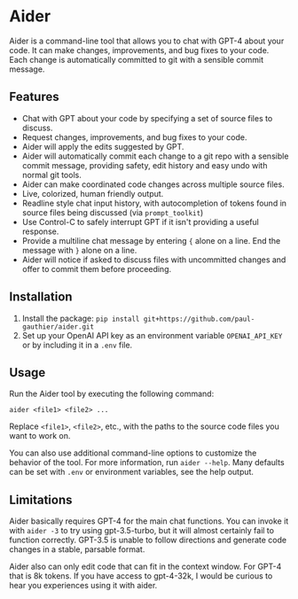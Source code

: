 # Aider

Aider is a command-line tool that allows you to chat with GPT-4 about your code.
It can make changes, improvements, and bug fixes to your code.
Each change is automatically committed to git with a sensible commit message.

## Features

* Chat with GPT about your code by specifying a set of source files to discuss.
* Request changes, improvements, and bug fixes to your code.
* Aider will apply the edits suggested by GPT.
* Aider will automatically commit each change to a git repo with a sensible commit message, providing safety, edit history and easy undo with normal git tools.
* Aider can make coordinated code changes across multiple source files.
* Live, colorized, human friendly output.
* Readline style chat input history, with autocompletion of tokens found in source files being discussed (via `prompt_toolkit`)
* Use Control-C to safely interrupt GPT if it isn't providing a useful response.
* Provide a multiline chat message by entering `{` alone on a line. End the message with `}` alone on a line.
* Aider will notice if asked to discuss files with uncommitted changes and offer to commit them before proceeding.

## Installation

1. Install the package: `pip install git+https://github.com/paul-gauthier/aider.git`
2. Set up your OpenAI API key as an environment variable `OPENAI_API_KEY` or by including it in a `.env` file.

## Usage

Run the Aider tool by executing the following command:

```
aider <file1> <file2> ...
```

Replace `<file1>`, `<file2>`, etc., with the paths to the source code files you want to work on.

You can also use additional command-line options to customize the behavior of the tool. For more information, run `aider --help`. Many defaults can be set with `.env` or environment variables, see the help output.

## Limitations

Aider basically requires GPT-4 for the main chat functions.
You can invoke it with `aider -3` to try using gpt-3.5-turbo, but it will almost certainly fail to function correctly.
GPT-3.5 is unable to follow directions and generate code changes in a stable, parsable format.

Aider also can only edit code that can fit in the context window.
For GPT-4 that is 8k tokens.
If you have access to gpt-4-32k, I would be curious to hear you experiences using it with aider.


